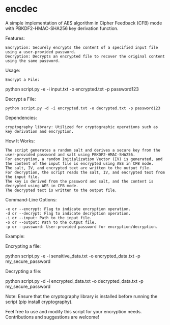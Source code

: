 # encdec
A simple implementation of AES algorithm in Cipher Feedback (CFB) mode with PBKDF2-HMAC-SHA256 key derivation function. 

Features:

    Encryption: Securely encrypts the content of a specified input file using a user-provided password.
    Decryption: Decrypts an encrypted file to recover the original content using the same password.

Usage:

    Encrypt a File:

python script.py -e -i input.txt -o encrypted.txt -p password123

Decrypt a File:

    python script.py -d -i encrypted.txt -o decrypted.txt -p password123

Dependencies:

    cryptography library: Utilized for cryptographic operations such as key derivation and encryption.

How It Works:

    The script generates a random salt and derives a secure key from the user-provided password and salt using PBKDF2-HMAC-SHA256.
    For encryption, a random Initialization Vector (IV) is generated, and the content of the input file is encrypted using AES in CFB mode.
    The salt, IV, and encrypted text are written to the output file.
    For decryption, the script reads the salt, IV, and encrypted text from the input file.
    The key is derived from the password and salt, and the content is decrypted using AES in CFB mode.
    The decrypted text is written to the output file.

Command-Line Options:

    -e or --encrypt: Flag to indicate encryption operation.
    -d or --decrypt: Flag to indicate decryption operation.
    -i or --input: Path to the input file.
    -o or --output: Path to the output file.
    -p or --password: User-provided password for encryption/decryption.

Example:

Encrypting a file:

python script.py -e -i sensitive_data.txt -o encrypted_data.txt -p my_secure_password

Decrypting a file:

python script.py -d -i encrypted_data.txt -o decrypted_data.txt -p my_secure_password

Note: Ensure that the cryptography library is installed before running the script (pip install cryptography).

Feel free to use and modify this script for your encryption needs. Contributions and suggestions are welcome!
